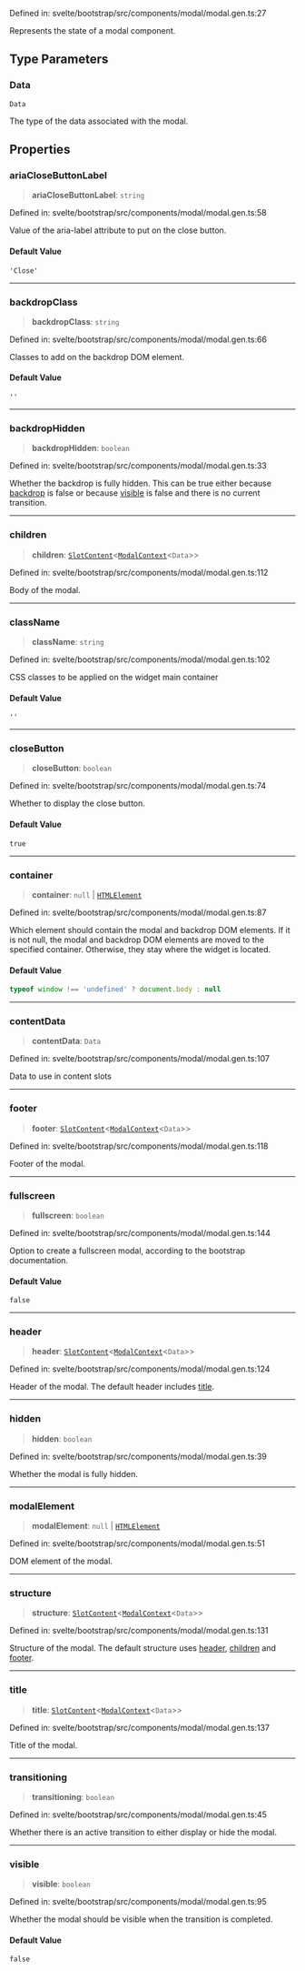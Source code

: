 Defined in: svelte/bootstrap/src/components/modal/modal.gen.ts:27

Represents the state of a modal component.

## Type Parameters

### Data

`Data`

The type of the data associated with the modal.

## Properties

### ariaCloseButtonLabel

> **ariaCloseButtonLabel**: `string`

Defined in: svelte/bootstrap/src/components/modal/modal.gen.ts:58

Value of the aria-label attribute to put on the close button.

#### Default Value

`'Close'`

***

### backdropClass

> **backdropClass**: `string`

Defined in: svelte/bootstrap/src/components/modal/modal.gen.ts:66

Classes to add on the backdrop DOM element.

#### Default Value

`''`

***

### backdropHidden

> **backdropHidden**: `boolean`

Defined in: svelte/bootstrap/src/components/modal/modal.gen.ts:33

Whether the backdrop is fully hidden. This can be true either because [backdrop](ModalProps.md#backdrop) is false or
because [visible](ModalProps.md#visible) is false and there is no current transition.

***

### children

> **children**: [`SlotContent`](../type-aliases/SlotContent.md)\<[`ModalContext`](ModalContext.md)\<`Data`\>\>

Defined in: svelte/bootstrap/src/components/modal/modal.gen.ts:112

Body of the modal.

***

### className

> **className**: `string`

Defined in: svelte/bootstrap/src/components/modal/modal.gen.ts:102

CSS classes to be applied on the widget main container

#### Default Value

`''`

***

### closeButton

> **closeButton**: `boolean`

Defined in: svelte/bootstrap/src/components/modal/modal.gen.ts:74

Whether to display the close button.

#### Default Value

`true`

***

### container

> **container**: `null` \| [`HTMLElement`](https://developer.mozilla.org/docs/Web/API/HTMLElement)

Defined in: svelte/bootstrap/src/components/modal/modal.gen.ts:87

Which element should contain the modal and backdrop DOM elements.
If it is not null, the modal and backdrop DOM elements are moved to the specified container.
Otherwise, they stay where the widget is located.

#### Default Value

```ts
typeof window !== 'undefined' ? document.body : null
```

***

### contentData

> **contentData**: `Data`

Defined in: svelte/bootstrap/src/components/modal/modal.gen.ts:107

Data to use in content slots

***

### footer

> **footer**: [`SlotContent`](../type-aliases/SlotContent.md)\<[`ModalContext`](ModalContext.md)\<`Data`\>\>

Defined in: svelte/bootstrap/src/components/modal/modal.gen.ts:118

Footer of the modal.

***

### fullscreen

> **fullscreen**: `boolean`

Defined in: svelte/bootstrap/src/components/modal/modal.gen.ts:144

Option to create a fullscreen modal, according to the bootstrap documentation.

#### Default Value

`false`

***

### header

> **header**: [`SlotContent`](../type-aliases/SlotContent.md)\<[`ModalContext`](ModalContext.md)\<`Data`\>\>

Defined in: svelte/bootstrap/src/components/modal/modal.gen.ts:124

Header of the modal. The default header includes [title](ModalProps.md#title).

***

### hidden

> **hidden**: `boolean`

Defined in: svelte/bootstrap/src/components/modal/modal.gen.ts:39

Whether the modal is fully hidden.

***

### modalElement

> **modalElement**: `null` \| [`HTMLElement`](https://developer.mozilla.org/docs/Web/API/HTMLElement)

Defined in: svelte/bootstrap/src/components/modal/modal.gen.ts:51

DOM element of the modal.

***

### structure

> **structure**: [`SlotContent`](../type-aliases/SlotContent.md)\<[`ModalContext`](ModalContext.md)\<`Data`\>\>

Defined in: svelte/bootstrap/src/components/modal/modal.gen.ts:131

Structure of the modal.
The default structure uses [header](ModalProps.md#header), [children](ModalProps.md#children) and [footer](ModalProps.md#footer).

***

### title

> **title**: [`SlotContent`](../type-aliases/SlotContent.md)\<[`ModalContext`](ModalContext.md)\<`Data`\>\>

Defined in: svelte/bootstrap/src/components/modal/modal.gen.ts:137

Title of the modal.

***

### transitioning

> **transitioning**: `boolean`

Defined in: svelte/bootstrap/src/components/modal/modal.gen.ts:45

Whether there is an active transition to either display or hide the modal.

***

### visible

> **visible**: `boolean`

Defined in: svelte/bootstrap/src/components/modal/modal.gen.ts:95

Whether the modal should be visible when the transition is completed.

#### Default Value

`false`
